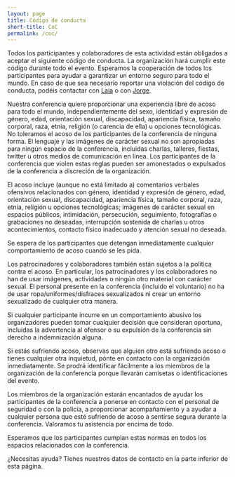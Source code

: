 ```yaml
---
layout: page
title: Código de conducta
short-title: CoC
permalink: /coc/
---
```




Todos los participantes y colaboradores de esta actividad están obligados a aceptar el siguiente código de conducta. La organización hará cumplir este código durante todo el evento. Esperamos la cooperación de todos los participantes para ayudar a garantizar un entorno seguro para todo el mundo. En caso de que sea necesario reportar una violación del código de conducta, podéis contactar con [Laia](llinares@geocamp.es) o con [Jorge](jsanz@geocamp.es).

Nuestra conferencia quiere proporcionar una experiencia libre de acoso para todo el mundo, independientemente del sexo, identidad y expresión de género, edad, orientación sexual, discapacidad, apariencia física, tamaño corporal, raza, etnia, religión (o carencia de ella) u opciones tecnológicas. No toleramos el acoso de los participantes de la conferencia de ninguna forma. El lenguaje y las imágenes de carácter sexual no son apropiadas para ningún espacio de la conferencia, incluidas charlas, talleres, fiestas, twitter u otros medios de comunicación en línea. Los participantes de la conferencia que violen estas reglas pueden ser amonestados o expulsados de la conferencia a discreción de la organización.

El acoso incluye (aunque no está limitado a) comentarios verbales ofensivos relacionados con género, identidad y expresión de género, edad, orientación sexual, discapacidad, apariencia física, tamaño corporal, raza, etnia, religión u opciones tecnológicas; imágenes de carácter sexual en espacios públicos, intimidación, persecución, seguimiento, fotografías o grabaciones no deseadas, interrupción sostenida de charlas u otros acontecimientos, contacto físico inadecuado y atención sexual no deseada.

Se espera de los participantes que detengan inmediatamente cualquier comportamiento de acoso cuando se les pida.

Los patrocinadores y colaboradores también están sujetos a la política contra el acoso. En particular, los patrocinadores y los colaboradores no han de usar imágenes, actividades o ningún otro material con carácter sexual. El personal presente en la conferencia (incluido el voluntario) no ha de usar ropa/uniformes/disfraces sexualizados ni crear un entorno sexualizado de cualquier otra manera.

Si cualquier participante incurre en un comportamiento abusivo los organizadores pueden tomar cualquier decisión que consideran oportuna, incluidas la advertencia al ofensor o su expulsión de la conferencia sin derecho a indemnización alguna.

Si estás sufriendo acoso, observas que alguien otro está sufriendo acoso o tienes cualquier otra inquietud, pónte en contacto con la organización inmediatamente. Se prodrá identificar fácilmente a los miembros de la organización de la conferencia porque llevarán camisetas o identificaciones del evento.

Los miembros de la organización estarán encantados de ayudar los participantes de la conferencia a ponerse en contacto con el personal de seguridad o con la policía, a proporcionar acompañamiento y a ayudar a cualquier persona que esté sufriendo de acoso a sentirse segura durante la conferencia. Valoramos tu asistencia por encima de todo.

Esperamos que los participantes cumplan estas normas en todos los espacios relacionados con la conferencia.

¿Necesitas ayuda? Tienes nuestros datos de contacto en la parte inferior de esta página.
